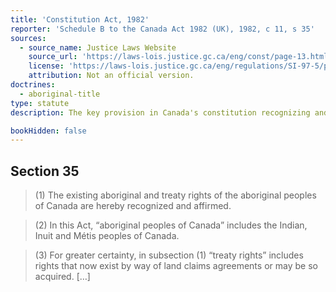 ```yaml
---
title: 'Constitution Act, 1982'
reporter: 'Schedule B to the Canada Act 1982 (UK), 1982, c 11, s 35'
sources:
  - source_name: Justice Laws Website
    source_url: 'https://laws-lois.justice.gc.ca/eng/const/page-13.html#h-53'
    license: 'https://laws-lois.justice.gc.ca/eng/regulations/SI-97-5/page-1.html'
    attribution: Not an official version.
doctrines:
  - aboriginal-title
type: statute
description: The key provision in Canada's constitution recognizing and affirming Aboriginal and treaty rights, including Aboriginal Title. 

bookHidden: false
---
```


## Section 35

>(1) The existing aboriginal and treaty rights of the aboriginal peoples of Canada are hereby recognized and affirmed.

> (2) In this Act, “aboriginal peoples of Canada” includes the Indian, Inuit and Métis peoples of Canada.

> (3) For greater certainty, in subsection (1) “treaty rights” includes rights that now exist by way of land claims agreements or may be so acquired. […]
